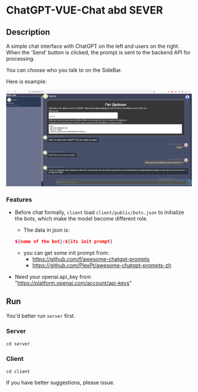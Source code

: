 # ChatGPT-VUE-Chat abd SEVER
## Description
A simple chat interface with ChatGPT on the left and users on the right. When the 'Send' button is clicked, the prompt is sent to the backend API for processing.

You can choose who you talk to on the SideBar.

Here is example:

![image](./example.png)

### Features
- Before chat formally, `client` load `client/public/bots.json` to initialize the bots, which make the model become different role. 

  -  The data in json is: 

  ```json
  ${name of the bot}:${its init prompt}
  ```

  -  you can get some init prompt from:
     -   https://github.com/f/awesome-chatgpt-prompts 
     -  https://github.com/PlexPt/awesome-chatgpt-prompts-zh

- Need your openai.api_key from "https://platform.openai.com/account/api-keys"

## Run

You'd better run `server` first.

### Server 
```shell
cd server
```
### Client
```shell
cd client
```
If you have better suggestions, please issue.
